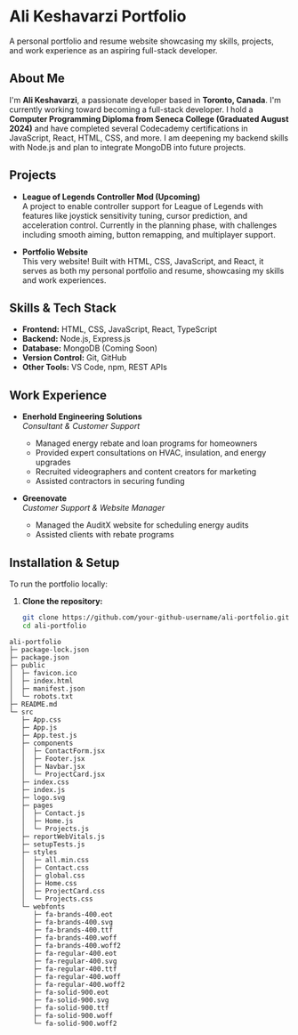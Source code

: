 # Ali Keshavarzi Portfolio

A personal portfolio and resume website showcasing my skills, projects, and work experience as an aspiring full-stack developer.

## About Me

I'm **Ali Keshavarzi**, a passionate developer based in **Toronto, Canada**. I'm currently working toward becoming a full-stack developer. I hold a **Computer Programming Diploma from Seneca College (Graduated August 2024)** and have completed several Codecademy certifications in JavaScript, React, HTML, CSS, and more. I am deepening my backend skills with Node.js and plan to integrate MongoDB into future projects.

## Projects

- **League of Legends Controller Mod (Upcoming)**  
  A project to enable controller support for League of Legends with features like joystick sensitivity tuning, cursor prediction, and acceleration control. Currently in the planning phase, with challenges including smooth aiming, button remapping, and multiplayer support.

- **Portfolio Website**  
  This very website! Built with HTML, CSS, JavaScript, and React, it serves as both my personal portfolio and resume, showcasing my skills and work experiences.

## Skills & Tech Stack

- **Frontend:** HTML, CSS, JavaScript, React, TypeScript  
- **Backend:** Node.js, Express.js  
- **Database:** MongoDB (Coming Soon)  
- **Version Control:** Git, GitHub  
- **Other Tools:** VS Code, npm, REST APIs

## Work Experience

- **Enerhold Engineering Solutions**  
  *Consultant & Customer Support*  
  - Managed energy rebate and loan programs for homeowners  
  - Provided expert consultations on HVAC, insulation, and energy upgrades  
  - Recruited videographers and content creators for marketing  
  - Assisted contractors in securing funding

- **Greenovate**  
  *Customer Support & Website Manager*  
  - Managed the AuditX website for scheduling energy audits  
  - Assisted clients with rebate programs

## Installation & Setup

To run the portfolio locally:

1. **Clone the repository:**

   ```bash
   git clone https://github.com/your-github-username/ali-portfolio.git
   cd ali-portfolio

```
ali-portfolio
├─ package-lock.json
├─ package.json
├─ public
│  ├─ favicon.ico
│  ├─ index.html
│  ├─ manifest.json
│  └─ robots.txt
├─ README.md
└─ src
   ├─ App.css
   ├─ App.js
   ├─ App.test.js
   ├─ components
   │  ├─ ContactForm.jsx
   │  ├─ Footer.jsx
   │  ├─ Navbar.jsx
   │  └─ ProjectCard.jsx
   ├─ index.css
   ├─ index.js
   ├─ logo.svg
   ├─ pages
   │  ├─ Contact.js
   │  ├─ Home.js
   │  └─ Projects.js
   ├─ reportWebVitals.js
   ├─ setupTests.js
   ├─ styles
   │  ├─ all.min.css
   │  ├─ Contact.css
   │  ├─ global.css
   │  ├─ Home.css
   │  ├─ ProjectCard.css
   │  └─ Projects.css
   └─ webfonts
      ├─ fa-brands-400.eot
      ├─ fa-brands-400.svg
      ├─ fa-brands-400.ttf
      ├─ fa-brands-400.woff
      ├─ fa-brands-400.woff2
      ├─ fa-regular-400.eot
      ├─ fa-regular-400.svg
      ├─ fa-regular-400.ttf
      ├─ fa-regular-400.woff
      ├─ fa-regular-400.woff2
      ├─ fa-solid-900.eot
      ├─ fa-solid-900.svg
      ├─ fa-solid-900.ttf
      ├─ fa-solid-900.woff
      └─ fa-solid-900.woff2

```